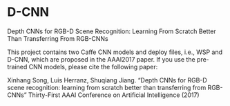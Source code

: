 # D-CNN
Depth CNNs for RGB-D Scene Recognition: Learning From Scratch Better Than Transferring From RGB-CNNs

This project contains two Caffe CNN models and deploy files, i.e., WSP and D-CNN, which are proposed in the AAAI2017 paper. If you use the pre-trained CNN models, please cite the following paper:

Xinhang Song, Luis Herranz, Shuqiang Jiang. “Depth CNNs for RGB-D scene recognition: learning from scratch better than transferring from RGB-CNNs” Thirty-First AAAI Conference on Artificial Intelligence (2017)
